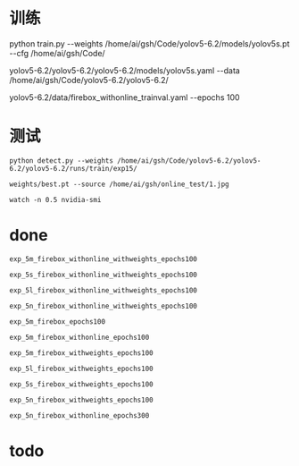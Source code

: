 # 训练
python train.py --weights /home/ai/gsh/Code/yolov5-6.2/models/yolov5s.pt --cfg /home/ai/gsh/Code/

yolov5-6.2/yolov5-6.2/yolov5-6.2/models/yolov5s.yaml --data /home/ai/gsh/Code/yolov5-6.2/yolov5-6.2/

yolov5-6.2/data/firebox_withonline_trainval.yaml --epochs 100

# 测试
`python detect.py --weights /home/ai/gsh/Code/yolov5-6.2/yolov5-6.2/yolov5-6.2/runs/train/exp15/`

`weights/best.pt --source /home/ai/gsh/online_test/1.jpg`

`watch -n 0.5 nvidia-smi`

# done
`exp_5m_firebox_withonline_withweights_epochs100`

`exp_5s_firebox_withonline_withweights_epochs100`

`exp_5l_firebox_withonline_withweights_epochs100`

`exp_5n_firebox_withonline_withweights_epochs100`

`exp_5m_firebox_epochs100`

`exp_5m_firebox_withonline_epochs100`

`exp_5m_firebox_withweights_epochs100`

`exp_5l_firebox_withweights_epochs100`

`exp_5s_firebox_withweights_epochs100`

`exp_5n_firebox_withweights_epochs100`

`exp_5n_firebox_withonline_epochs300`


# todo
